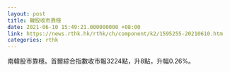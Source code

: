 ```yaml
---
layout: post
title: 韓股收市靠穩
date: 2021-06-10 15:49:21.000000000 +08:00
link: https://news.rthk.hk/rthk/ch/component/k2/1595255-20210610.htm
categories: rthk
---
```


南韓股市靠穩。首爾綜合指數收市報3224點，升8點，升幅0.26%。
